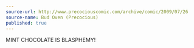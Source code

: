```yaml
---
source-url: http://www.precociouscomic.com/archive/comic/2009/07/26
source-name: Bud Oven (Precocious)
published: true
---
```


<p>MINT CHOCOLATE IS BLASPHEMY!</p>


